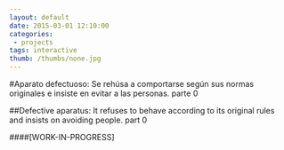 ```yaml
---
layout: default
date: 2015-03-01 12:10:00
categories:
 - projects
tags: interactive
thumb: /thumbs/none.jpg
---
```


#Aparato defectuoso: Se rehúsa a comportarse según sus normas originales e insiste en evitar a las personas. parte 0

##Defective aparatus: It refuses to behave according to its original rules and insists on avoiding people. part 0

####[WORK-IN-PROGRESS]
